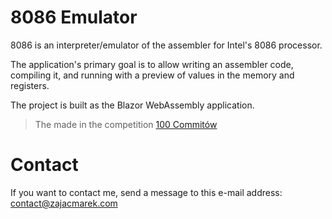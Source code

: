 # 8086 Emulator

8086 is an interpreter/emulator of the assembler for Intel's 8086 processor.

The application's primary goal is to allow writing an assembler code, compiling it, and running with a preview of values in the memory and registers.

The project is built as the Blazor WebAssembly application.

> The made in the competition [100 Commitów](https://100commitow.pl)

# Contact

If you want to contact me, send a message to this e-mail address:
contact@zajacmarek.com